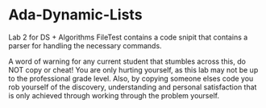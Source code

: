 # Ada-Dynamic-Lists
Lab 2 for DS + Algorithms
FileTest contains a code snipit that contains a parser for handling the necessary commands.

A word of warning for any current student that stumbles across this, do NOT copy or cheat! You are only hurting yourself, as this lab may not be up to the professional grade level. Also, by copying someone elses code you rob yourself of the discovery, understanding and personal satisfaction that is only achieved through working through the problem yourself.
